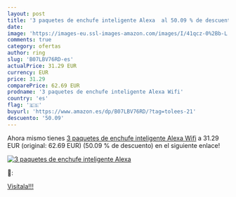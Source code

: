 ```yaml
---
layout: post
title: '3 paquetes de enchufe inteligente Alexa  al 50.09 % de descuento'
date: 
image: 'https://images-eu.ssl-images-amazon.com/images/I/41qcz-0%2Bb-L._SL200_.jpg'
comments: true
category: ofertas
author: ring
slug: 'B07LBV76RD-es'
actualPrice: 31.29 EUR
currency: EUR
price: 31.29
comparePrice: 62.69 EUR
prodname: '3 paquetes de enchufe inteligente Alexa Wifi'
country: 'es'
flag: '🇪🇸'
buyurl: 'https://www.amazon.es/dp/B07LBV76RD/?tag=tolees-21'
descuento: '50.09'
---
```


Ahora mismo tienes [3 paquetes de enchufe inteligente Alexa Wifi](https://www.amazon.es/dp/B07LBV76RD/?tag=tolees-21) a 31.29 EUR (original: 62.69 EUR) (50.09 %  de descuento) en el siguiente enlace!

[![3 paquetes de enchufe inteligente Alexa ](https://images-eu.ssl-images-amazon.com/images/I/41qcz-0%2Bb-L._SL200_.jpg)](https://www.amazon.es/dp/B07LBV76RD/?tag=tolees-21)

🔎:


[Visítala!!!](https://www.amazon.es/dp/B07LBV76RD/?tag=tolees-21)
